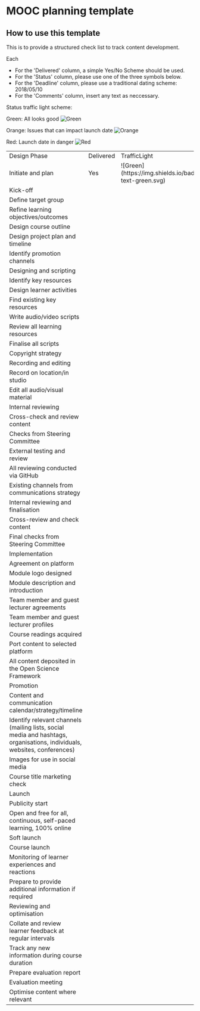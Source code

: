 # MOOC planning template

## How to use this template

This is to provide a structured check list to track content development.

Each 

- For the 'Delivered' column, a simple Yes/No Scheme should be used.
- For the 'Status' column, please use one of the three symbols below.
- For the 'Deadline' column, please use a traditional dating scheme:  2018/05/10
- For the 'Comments' column, insert any text as neccessary.


Status traffic light scheme:

Green: All looks good
![Green](https://img.shields.io/badge/Status-text-green.svg)

Orange: Issues that can impact launch date
![Orange](https://img.shields.io/badge/Status-text-orange.svg)

Red: Launch date in danger
![Red](https://img.shields.io/badge/Status-text-red.svg)


<table>
  <tr>
    <td>Design Phase</td>
    <td>Delivered</td>
    <td>TrafficLight</td>
    <td>Deadline</td>
    <td>Comments</td>
  </tr>
  <tr>
    <td>Initiate and plan</td>
    <td> Yes </td>
    <td> ![Green](https://img.shields.io/badge/Status-text-green.svg) </td>
    <td> 2018/05/10 </td>
    <td> No problems </td>
  </tr>
  <tr>
    <td>Kick-off </td>
    <td></td>
    <td></td>
    <td></td>
    <td></td>
  </tr>
  <tr>
    <td>Define target group</td>
    <td></td>
    <td></td>
    <td></td>
    <td></td>
  </tr>
  <tr>
    <td>Refine learning objectives/outcomes</td>
    <td></td>
    <td></td>
    <td></td>
    <td></td>
  </tr>
  <tr>
    <td>Design course outline </td>
    <td></td>
    <td></td>
    <td></td>
    <td></td>
  </tr>
  <tr>
    <td>Design project plan and timeline</td>
    <td></td>
    <td></td>
    <td></td>
    <td></td>
  </tr>
  <tr>
    <td>Identify promotion channels</td>
    <td></td>
    <td></td>
    <td></td>
    <td></td>
  </tr>
  <tr>
    <td>Designing and scripting</td>
    <td></td>
    <td></td>
    <td></td>
    <td></td>
  </tr>
  <tr>
    <td>Identify key resources </td>
    <td></td>
    <td></td>
    <td></td>
    <td></td>
  </tr>
  <tr>
    <td>Design learner activities</td>
    <td></td>
    <td></td>
    <td></td>
    <td></td>
  </tr>
  <tr>
    <td>Find existing key resources</td>
    <td></td>
    <td></td>
    <td></td>
    <td></td>
  </tr>
  <tr>
    <td>Write audio/video scripts</td>
    <td></td>
    <td></td>
    <td></td>
    <td></td>
  </tr>
  <tr>
    <td>Review all learning resources</td>
    <td></td>
    <td></td>
    <td></td>
    <td></td>
  </tr>
  <tr>
    <td>Finalise all scripts</td>
    <td></td>
    <td></td>
    <td></td>
    <td></td>
  </tr>
  <tr>
    <td>Copyright strategy</td>
    <td></td>
    <td></td>
    <td></td>
    <td></td>
  </tr>
  <tr>
    <td>Recording and editing</td>
    <td></td>
    <td></td>
    <td></td>
    <td></td>
  </tr>
  <tr>
    <td>Record on location/in studio</td>
    <td></td>
    <td></td>
    <td></td>
    <td></td>
  </tr>
  <tr>
    <td>Edit all audio/visual material</td>
    <td></td>
    <td></td>
    <td></td>
    <td></td>
  </tr>
  <tr>
    <td>Internal reviewing</td>
    <td></td>
    <td></td>
    <td></td>
    <td></td>
  </tr>
  <tr>
    <td>Cross-check and review content</td>
    <td></td>
    <td></td>
    <td></td>
    <td></td>
    <td></td>
  </tr>
  <tr>
    <td>Checks from Steering Committee</td>
    <td></td>
    <td></td>
    <td></td>
    <td></td>
  </tr>
  <tr>
    <td>External testing and review</td>
    <td></td>
    <td></td>
    <td></td>
    <td></td>
  </tr>
  <tr>
    <td>All reviewing conducted via GitHub</td>
    <td></td>
    <td></td>
    <td></td>
    <td></td>
  </tr>
  <tr>
    <td>Existing channels from communications strategy</td>
    <td></td>
    <td></td>
    <td></td>
    <td></td>
  </tr>
  <tr>
    <td>Internal reviewing and finalisation</td>
    <td></td>
    <td></td>
    <td></td>
    <td></td>
  </tr>
  <tr>
    <td>Cross-review and check content</td>
    <td></td>
    <td></td>
    <td></td>
    <td></td>
  </tr>
  <tr>
    <td>Final checks from Steering Committee</td>
    <td></td>
    <td></td>
    <td></td>
    <td></td>
  </tr>
  <tr>
    <td>Implementation</td>
    <td></td>
    <td></td>
    <td></td>
    <td></td>
  </tr>
  <tr>
    <td>Agreement on platform</td>
    <td></td>
    <td></td>
    <td></td>
    <td></td>
  </tr>
  <tr>
    <td>Module logo designed</td>
    <td></td>
    <td></td>
    <td></td>
    <td></td>
  </tr>
  <tr>
    <td>Module description and introduction</td>
    <td></td>
    <td></td>
    <td></td>
    <td></td>
  </tr>
  <tr>
    <td>Team member and guest lecturer agreements</td>
    <td></td>
    <td></td>
    <td></td>
    <td></td>
  </tr>
  <tr>
    <td>Team member and guest lecturer profiles</td>
    <td></td>
    <td></td>
    <td></td>
    <td></td>
  </tr>
  <tr>
    <td>Course readings acquired</td>
    <td></td>
    <td></td>
    <td></td>
    <td></td>
  </tr>
  <tr>
    <td>Port content to selected platform</td>
    <td></td>
    <td></td>
    <td></td>
    <td></td>
  </tr>
  <tr>
    <td>All content deposited in the Open Science Framework</td>
    <td></td>
    <td></td>
    <td></td>
    <td></td>
  </tr>
  <tr>
    <td>Promotion</td>
    <td></td>
    <td></td>
    <td></td>
    <td></td>
  </tr>
  <tr>
    <td>Content and communication calendar/strategy/timeline</td>
    <td></td>
    <td></td>
    <td></td>
    <td></td>
  </tr>
  <tr>
    <td>Identify relevant channels (mailing lists, social media and hashtags, organisations, individuals, websites, conferences)</td>
    <td></td>
    <td></td>
    <td></td>
    <td></td>
  </tr>
  <tr>
    <td>Images for use in social media</td>
    <td></td>
    <td></td>
    <td></td>
    <td></td>
  </tr>
  <tr>
    <td>Course title marketing check</td>
    <td></td>
    <td></td>
    <td></td>
    <td></td>
  </tr>
  <tr>
    <td>Launch</td>
    <td></td>
    <td></td>
    <td></td>
    <td></td>
  </tr>
  <tr>
    <td>Publicity start</td>
    <td></td>
    <td></td>
    <td></td>
    <td></td>
  </tr>
  <tr>
    <td>Open and free for all, continuous, self-paced learning, 100% online</td>
    <td></td>
    <td></td>
    <td></td>
    <td></td>
  </tr>
  <tr>
    <td>Soft launch</td>
    <td></td>
    <td></td>
    <td></td>
    <td></td>
  </tr>
  <tr>
    <td>Course launch</td>
    <td></td>
    <td></td>
    <td></td>
    <td></td>
  </tr>
  <tr>
    <td>Monitoring of learner experiences and reactions</td>
    <td></td>
    <td></td>
    <td></td>
    <td></td>
  </tr>
  <tr>
    <td>Prepare to provide additional information if required</td>
    <td></td>
    <td></td>
    <td></td>
    <td></td>
  </tr>
  <tr>
    <td>Reviewing and optimisation</td>
    <td></td>
    <td></td>
    <td></td>
    <td></td>
  </tr>
  <tr>
    <td>Collate and review learner feedback at regular intervals</td>
    <td></td>
    <td></td>
    <td></td>
    <td></td>
  </tr>
  <tr>
    <td>Track any new information during course duration</td>
    <td></td>
    <td></td>
    <td></td>
    <td></td>
  </tr>
  <tr>
    <td>Prepare evaluation report</td>
    <td></td>
    <td></td>
    <td></td>
    <td></td>
  </tr>
  <tr>
    <td>Evaluation meeting</td>
    <td></td>
    <td></td>
    <td></td>
    <td></td>
  </tr>
  <tr>
    <td>Optimise content where relevant</td>
    <td></td>
    <td></td>
    <td></td>
    <td></td>
  </tr>
</table>